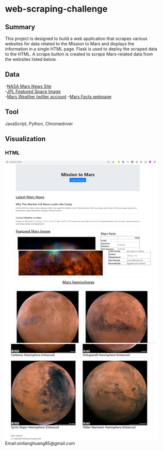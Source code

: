 # web-scraping-challenge

## Summary ##
This project is designed to build a web application that scrapes various websites for data related to the Mission to Mars and displays the information in a single HTML page.
Flask is used to deploy the scraped data to the HTML.
A scrape button is created to scrape Mars-related data from the websites listed below.

## Data ##
-[NASA Mars News Site](https://mars.nasa.gov/news/)<br>
-[JPL Featured Space Image](https://www.jpl.nasa.gov/spaceimages/?search=&category=Mars)<br>
-[Mars Weather twitter account](https://twitter.com/marswxreport?lang=en)
-[Mars Facts webpage](https://space-facts.com/mars/)
## Tool ##
JavaScript, Python, Chromedriver
## Visualization ##
### HTML ###
<img src="Missions_to_Mars/Images/mars_scrape1.PNG">
<img src="Missions_to_Mars/Images/mars_scrape2.PNG">
<img src="Missions_to_Mars/Images/mars_scrape3.PNG">
Email:xinlianghuang85@gmail.com